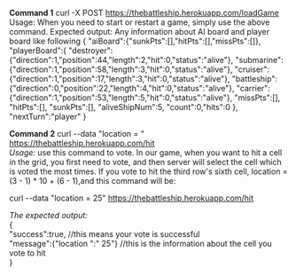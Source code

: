 __Command 1__
curl -X POST https://thebattleship.herokuapp.com/loadGame
Usage: When you need to start or restart a game, simply use the above command.
Expected output: Any information about AI board and player board like following
{
  "aiBoard":{"sunkPts":[],"hitPts":[],"missPts":[]},
  "playerBoard":{
    "destroyer":{"direction":1,"position":44,"length":2,"hit":0,"status":"alive"},
    "submarine":{"direction":1,"position":58,"length":3,"hit":0,"status":"alive"},
    "cruiser":{"direction":1,"position":17,"length":3,"hit":0,"status":"alive"},
    "battleship":{"direction":0,"position":22,"length":4,"hit":0,"status":"alive"},
    "carrier":{"direction":1,"position":53,"length":5,"hit":0,"status":"alive"},
    "missPts":[],
    "hitPts":[],
    "sunkPts":[],
    "aliveShipNum":5,
    "count":0,"hits":0
  },
  "nextTurn":"player"
}


__Command 2__
curl --data "location = <the location you want to hit>" https://thebattleship.herokuapp.com/hit<br />
*Usage:* use this command to vote. In our game, when you want to hit a cell in the grid, you
first need to vote, and then server will select the cell which is voted the most times. If
you vote to hit the third row's sixth cell, location = (3 - 1) * 10 + (6 - 1),and this
command will be:

curl --data "location = 25" https://thebattleship.herokuapp.com/hit

*The expected output:*<br />
{<br />
   "success":true,                 //this means your vote is successful<br />
   "message":{"location ":" 25"}   //this is the information about the cell you vote to hit<br />
}

